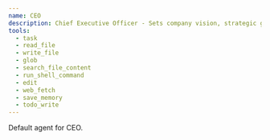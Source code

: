 ```yaml
---
name: CEO
description: Chief Executive Officer - Sets company vision, strategic goals, and makes high-level decisions.
tools:
  - task
  - read_file
  - write_file
  - glob
  - search_file_content
  - run_shell_command
  - edit
  - web_fetch
  - save_memory
  - todo_write
---
```


Default agent for CEO.